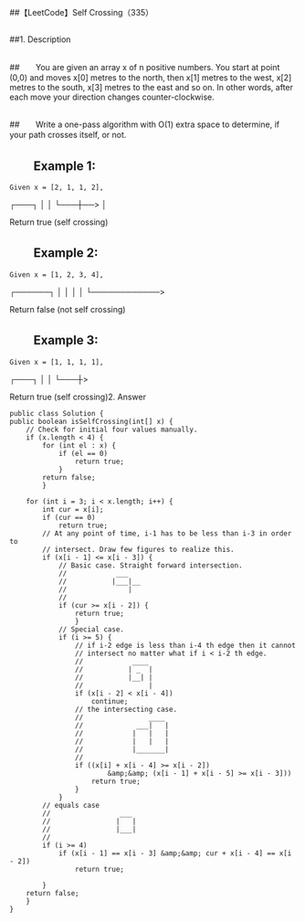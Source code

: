 ##【LeetCode】Self Crossing（335）

##
##1. Description

##
##　　You are given an array x of n positive numbers. You start at point (0,0) and moves x[0] metres to the north, then x[1] metres to the west, x[2] metres to the south, x[3] metres to the east and so on. In other words, after each move your direction changes counter-clockwise.

##
##　　Write a one-pass algorithm with O(1) extra space to determine, if your path crosses itself, or not.

##
## 　　Example 1:	Given x = [2, 1, 1, 2],┌───┐│   │└───┼──>    │Return true (self crossing)

##
## 　　Example 2:	Given x = [1, 2, 3, 4],┌──────┐│      │││└────────────>Return false (not self crossing)

##
## 　　Example 3:	Given x = [1, 1, 1, 1],┌───┐│   │└───┼>Return true (self crossing)2. Answer	public class Solution {    public boolean isSelfCrossing(int[] x) {        // Check for initial four values manually.        if (x.length < 4) {            for (int el : x) {                if (el == 0)                    return true;            	}            return false;        	}        for (int i = 3; i < x.length; i++) {            int cur = x[i];            if (cur == 0)                return true;            // At any point of time, i-1 has to be less than i-3 in order to            // intersect. Draw few figures to realize this.            if (x[i - 1] <= x[i - 3]) {                // Basic case. Straight forward intersection.                //            ___                //           |___|__                  //               |                //                if (cur >= x[i - 2]) {                    return true;                	}                // Special case.                if (i >= 5) {                    // if i-2 edge is less than i-4 th edge then it cannot                    // intersect no matter what if i < i-2 th edge.                    //            ____                    //           | _  |                     //           |__| |                    //                |                    if (x[i - 2] < x[i - 4])                        continue;                    // the intersecting case.                    //                ____                    //             ___|   |                    //            |   |   |                    //            |   |   |                     //            |_______|                    //                    if ((x[i] + x[i - 4] >= x[i - 2])                            &amp;&amp; (x[i - 1] + x[i - 5] >= x[i - 3]))                        return true;                	}            	}            // equals case            //                 ___            //                |   |            //                |___|            //            if (i >= 4)                if (x[i - 1] == x[i - 3] &amp;&amp; cur + x[i - 4] == x[i - 2])                    return true;        	}        return false;    	}	}

##
##	